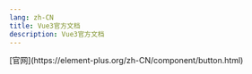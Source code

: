 ```yaml
---
lang: zh-CN
title: Vue3官方文档
description: Vue3官方文档
---
```

<element-plus/>
[官网](https://element-plus.org/zh-CN/component/button.html) 